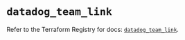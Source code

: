 # `datadog_team_link`

Refer to the Terraform Registry for docs: [`datadog_team_link`](https://registry.terraform.io/providers/datadog/datadog/3.67.0/docs/resources/team_link).
